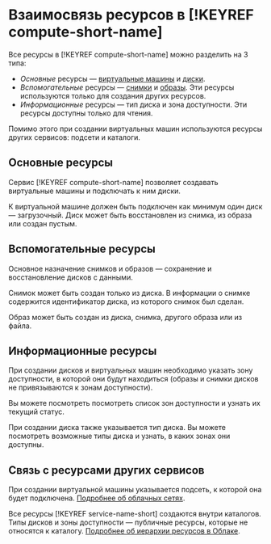 # Взаимосвязь ресурсов в [!KEYREF compute-short-name]

Все ресурсы в [!KEYREF compute-short-name] можно разделить на 3 типа:
* _Основные_ ресурсы — [виртуальные машины](vm.md) и [диски](disk.md).
* _Вспомогательные_ ресурсы — [снимки](snapshot.md) и [образы](images.md). Эти ресурсы используются только для создания других ресурсов.
* _Информационные_ ресурсы — тип диска и зона доступности. Эти ресурсы доступны только для чтения.

Помимо этого при создании виртуальных машин используются ресурсы других сервисов: подсети и каталоги.


## Основные ресурсы

Сервис [!KEYREF compute-short-name] позволяет создавать виртуальные машины и подключать к ним диски.

К виртуальной машине должен быть подключен как минимум один диск — загрузочный. Диск может быть восстановлен из снимка, из образа или создан пустым.


## Вспомогательные ресурсы

Основное назначение снимков и образов — сохранение и восстановление дисков с данными.

Снимок может быть создан только из диска. В информации о снимке содержится идентификатор диска, из которого снимок был сделан.

Образ может быть создан из диска, снимка, другого образа или из файла.


## Информационные ресурсы

При создании дисков и виртуальных машин необходимо указать зону доступности, в которой они будут находиться (образы и снимки дисков не привязываются к зонам доступности).

Вы можете посмотреть посмотреть список зон доступности и узнать их текущий статус.

При создании диска также указывается тип диска. Вы можете посмотреть возможные типы диска и узнать, в каких зонах они доступны.

## Связь с ресурсами других сервисов

При создании виртуальной машины указывается подсеть, к которой она будет подключена. [Подробнее об облачных сетях](../../vpc/concepts/network.md).

Все ресурсы [!KEYREF service-name-short] создаются внутри каталогов. Типы дисков и зоны доступности — публичные ресурсы, которые не относятся к каталогу. [Подробнее об иерархии ресурсов в Облаке](../../resource-manager/concepts/resources-hierarchy.md).